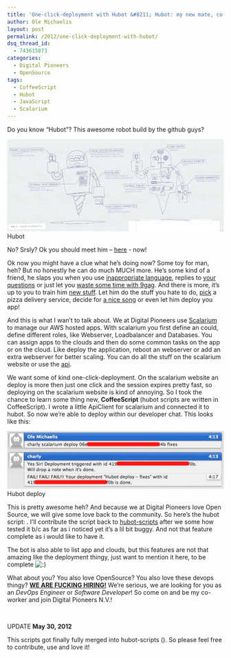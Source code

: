 ```yaml
---
title: 'One-click-deployment with Hubot &#8211; Hubot: my new mate, co-worker and devops engineer'
author: Ole Michaelis
layout: post
permalink: /2012/one-click-deployment-with-hubot/
dsq_thread_id:
  - 743615073
categories:
  - Digital Pioneers
  - OpenSource
tags:
  - CoffeeScript
  - Hubot
  - JavaScript
  - Scalarium
---
```


Do you know “Hubot”? This awesome robot build by the github guys?

[![Hubot][1]][1]
Hubot

No? Srsly? Ok you should meet him – [here][2] - now!

 [1]: /assets/uploads/2012/05/Screen-Shot-2012-05-27-at-9.51.53-AM.png
 [2]: http://hubot.github.com/

Ok now you might have a clue what he’s doing now? Some toy for man, heh? But no honestly he can do much MUCH more. He’s some kind of a friend, he slaps you when you use [inappropriate language][3], replies to [your questions][4] or just let you [waste some time with 9gag][5]. And there is more, it’s up to you to train him [new stuff][6]. Let him do the stuff you hate to do, [pick][7] a pizza delivery service, decide for [a nice song][8] or even let him deploy you app!

 [3]: https://github.com/github/hubot-scripts/blob/master/src/scripts/demolition-man.coffee
 [4]: https://github.com/github/hubot-scripts/blob/master/src/scripts/talkative.coffee
 [5]: https://github.com/github/hubot-scripts/blob/master/src/scripts/9gag.coffee
 [6]: https://github.com/github/hubot-scripts#writing
 [7]: https://github.com/github/hubot-scripts/blob/master/src/scripts/decide.coffee
 [8]: https://github.com/github/hubot-scripts/blob/master/src/scripts/play.coffee

And this is what I wan’t to talk about. We at Digital Pioneers use [Scalarium][9] to manage our AWS hosted apps. With scalarium you first define an could, define different roles, like Webserver, Loadbalancer and Databases. You can assign apps to the clouds and then do some common tasks on the app or on the cloud. Like deploy the application, reboot an webserver or add an extra webserver for better scaling. You can do all the stuff on the scalarium website or use the [api][10].

 [9]: http://www.scalarium.com/
 [10]: http://support.scalarium.com/kb/api/

We want some of kind one-click-deployment. On the scalarium website an deploy is more then just one click and the session expires pretty fast, so deploying on the scalarium website is kind of annoying. So I took the chance to learn some thing new, **CoffeeScript** (hubot scripts are written in CoffeeScript). I wrote a little ApiClient for scalarium and connected it to hubot. So now we’re able to deploy within our developer chat. This looks like this:

[![Hubot deploy][11]][11]
Hubot deploy

This is pretty awesome heh? And because we at Digital Pioneers love Open Source, we will give some love back to the community. So here’s the hubot script: . I’ll contribute the script back to [hubot-scripts][12] after we some how tested it b/c as far as i noticed yet it’s a lil bit buggy. And not that feature complete as i would like to have it.

 [11]: /assets/uploads/2012/05/Screen-Shot-2012-05-27-at-10.19.19-AM.jpg
 [12]: https://github.com/github/hubot-scripts

The bot is also able to list app and clouds, but this features are not that amazing like the deployment thingy, just want to mention it here, to be complete ![:)][13]

 [13]: http://blog.codestars.eu/wp-includes/images/smilies/icon_smile.gif

What about you? You also love OpenSource? You also love these devops thingy? **[WE ARE FUCKING HIRING!][14]** We’re serious, we are looking for you as an *DevOps Engineer* or *Software Developer*! So come on and be my co-worker and join Digital Pioneers N.V.!

 [14]: http://digitalpioneers.de/jobs/

 

UPDATE **May 30, 2012**

This scripts got finally fully merged into hubot-scripts (). So please feel free to contribute, use and love it!

